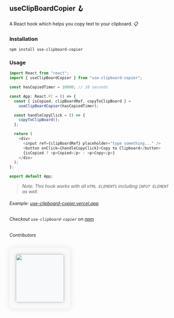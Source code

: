 ## ****useClipBoardCopier 🪝****

A React hook which helps you copy text to your clipboard. 📋

### Installation

```bash
npm install use-clipboard-copier
```

### Usage

```typescript
import React from "react";
import { useClipBoardCopier } from "use-clipboard-copier";

const hasCopiedTimer = 10000; // 10 seconds

const App: React.FC = () => {
  const { isCopied, clipBoardRef, copyToClipBoard } =
    useClipBoardCopier(hasCopiedTimer);

  const handleCopyClick = () => {
    copyToClipBoard();
  };

  return (
    <div>
      <input ref={clipBoardRef} placeholder="type something..." />
      <button onClick={handleCopyClick}>Copy to Clipboard</button>
      {isCopied ? <p>Copied</p> : <p>Copy</p>}
    </div>
  );
};

export default App;
```

> *Note: This hook works with all `HTML ELEMENTS` including `INPUT ELEMENT` as well.*

###### *Example: [use-clipboard-copier.vercel.app](https://use-clipboard-copier.vercel.app)*

###### *Checkout `use-clipboard-copier` on [npm](https://www.npmjs.com/package/use-clipboard-copier)*

###### *Contributors*

<div style="text-align: center; background-color: #f8f9fa; padding: 20px; border-radius: 10px; box-shadow: 0 0 20px rgba(0, 0, 0, 0.1); display: inline-block;">
  <a href="https://github.com/uuvedant4/use-clipboard-copier/graphs/contributors" style="text-decoration: none;">
    <img src="https://contrib.rocks/image?repo=uuvedant4/use-clipboard-copier" style="width: 150px; height: auto; border-radius: 5px; box-shadow: 0 0 10px rgba(0, 0, 0, 0.2);">
  </a>
</div>
